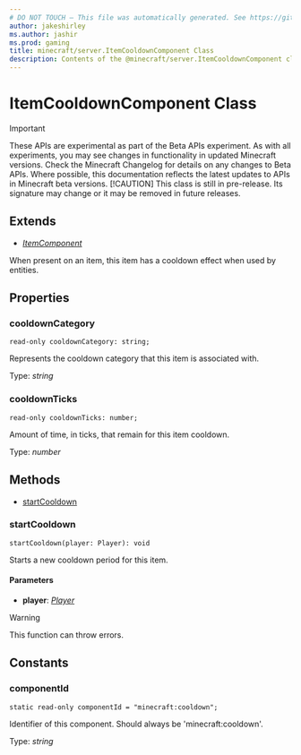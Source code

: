 ```yaml
---
# DO NOT TOUCH — This file was automatically generated. See https://github.com/mojang/minecraftapidocsgenerator to modify descriptions, examples, etc.
author: jakeshirley
ms.author: jashir
ms.prod: gaming
title: minecraft/server.ItemCooldownComponent Class
description: Contents of the @minecraft/server.ItemCooldownComponent class.
---
```

# ItemCooldownComponent Class
>[!IMPORTANT]
>These APIs are experimental as part of the Beta APIs experiment. As with all experiments, you may see changes in functionality in updated Minecraft versions. Check the Minecraft Changelog for details on any changes to Beta APIs. Where possible, this documentation reflects the latest updates to APIs in Minecraft beta versions.
> [!CAUTION]
> This class is still in pre-release.  Its signature may change or it may be removed in future releases.

## Extends
- [*ItemComponent*](ItemComponent.md)

When present on an item, this item has a cooldown effect when used by entities.

## Properties

### **cooldownCategory**
`read-only cooldownCategory: string;`

Represents the cooldown category that this item is associated with.

Type: *string*

### **cooldownTicks**
`read-only cooldownTicks: number;`

Amount of time, in ticks, that remain for this item cooldown.

Type: *number*

## Methods
- [startCooldown](#startcooldown)

### **startCooldown**
`
startCooldown(player: Player): void
`

Starts a new cooldown period for this item.

#### **Parameters**
- **player**: [*Player*](Player.md)

> [!WARNING]
> This function can throw errors.

## Constants

### **componentId**
`static read-only componentId = "minecraft:cooldown";`

Identifier of this component. Should always be 'minecraft:cooldown'.

Type: *string*
